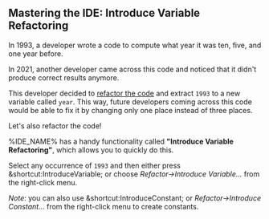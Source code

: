 ## Mastering the IDE: Introduce Variable Refactoring
In 1993, a developer wrote a code to compute what year it was ten, five, and one year before.

In 2021, another developer came across this code and noticed that it didn't produce correct results anymore.

This developer decided to [refactor the code](https://en.wikipedia.org/wiki/Code_refactoring) 
and extract `1993` to a new variable called `year`. 
This way, future developers coming across this code would be able to fix it by changing only one place instead of three places.

Let's also refactor the code!

%IDE_NAME% has a handy functionality called **"Introduce Variable Refactoring"**, which allows you to quickly do this.

Select any occurrence of `1993` and then either press &shortcut:IntroduceVariable; 
or choose *Refactor&rarr;Introduce Variable...* from the right-click menu. 

*Note*: you can also use &shortcut:IntroduceConstant; or *Refactor&rarr;Introduce Constant...* from the right-click menu
to create constants.
